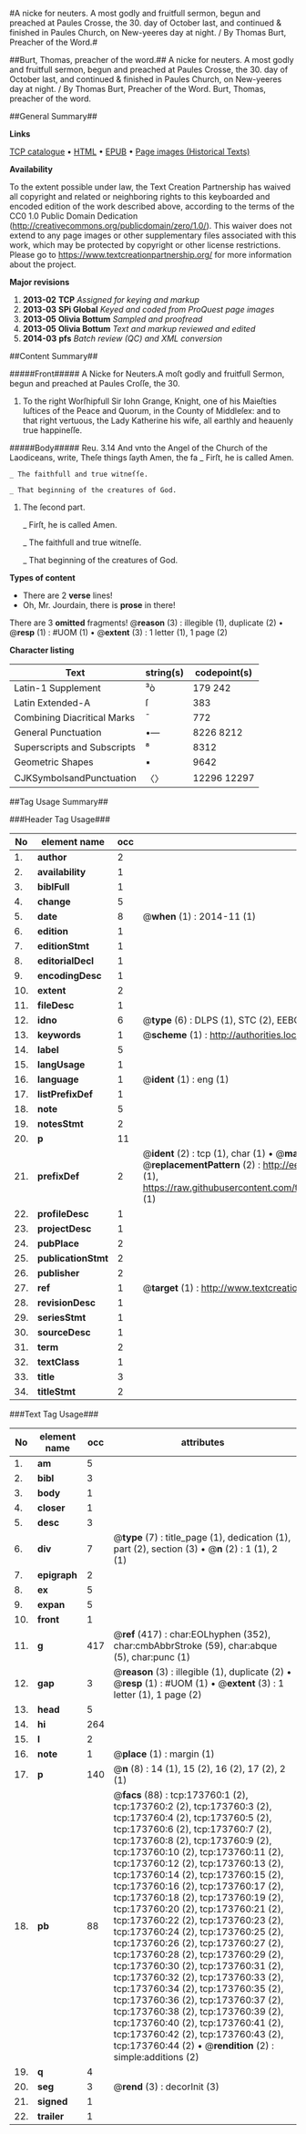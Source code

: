 #A nicke for neuters. A most godly and fruitfull sermon, begun and preached at Paules Crosse, the 30. day of October last, and continued & finished in Paules Church, on New-yeeres day at night. / By Thomas Burt, Preacher of the Word.#

##Burt, Thomas, preacher of the word.##
A nicke for neuters. A most godly and fruitfull sermon, begun and preached at Paules Crosse, the 30. day of October last, and continued & finished in Paules Church, on New-yeeres day at night. / By Thomas Burt, Preacher of the Word.
Burt, Thomas, preacher of the word.

##General Summary##

**Links**

[TCP catalogue](http://www.ota.ox.ac.uk/tcp/)  • 
[HTML](http://tei.it.ox.ac.uk/tcp/Texts-HTML/free/B00/B00991.html)  • 
[EPUB](http://tei.it.ox.ac.uk/tcp/Texts-EPUB/free/B00/B00991.epub) • 
[Page images (Historical Texts)](https://historicaltexts.jisc.ac.uk/eebo-44920314e)

**Availability**

To the extent possible under law, the Text Creation Partnership has waived all copyright and related or neighboring rights to this keyboarded and encoded edition of the work described above, according to the terms of the CC0 1.0 Public Domain Dedication (http://creativecommons.org/publicdomain/zero/1.0/). This waiver does not extend to any page images or other supplementary files associated with this work, which may be protected by copyright or other license restrictions. Please go to https://www.textcreationpartnership.org/ for more information about the project.

**Major revisions**

1. __2013-02__ __TCP__ *Assigned for keying and markup*
1. __2013-03__ __SPi Global__ *Keyed and coded from ProQuest page images*
1. __2013-05__ __Olivia Bottum__ *Sampled and proofread*
1. __2013-05__ __Olivia Bottum__ *Text and markup reviewed and edited*
1. __2014-03__ __pfs__ *Batch review (QC) and XML conversion*

##Content Summary##

#####Front#####
A Nicke for Neuters.A moſt godly and fruitfull Sermon, begun and preached at Paules Croſſe, the 30. 
1. To the right Worſhipfull Sir Iohn Grange, Knight, one of his Maieſties Iuſtices of the Peace and Quorum, in the County of Middleſex: and to that right vertuous, the Lady Katherine his wife, all earthly and heauenly true happineſſe.

#####Body#####
Reu. 3.14 And vnto the Angel of the Church of the Laodiceans, write, Theſe things ſayth Amen, the fa
    _ Firſt, he is called Amen.

    _ The faithfull and true witneſſe.

    _ That beginning of the creatures of God.

1. The ſecond part.

    _ Firſt, he is called Amen.

    _ The faithfull and true witneſſe.

    _ That beginning of the creatures of God.

**Types of content**

  * There are 2 **verse** lines!
  * Oh, Mr. Jourdain, there is **prose** in there!

There are 3 **omitted** fragments! 
 @__reason__ (3) : illegible (1), duplicate (2)  •  @__resp__ (1) : #UOM (1)  •  @__extent__ (3) : 1 letter (1), 1 page (2)

**Character listing**


|Text|string(s)|codepoint(s)|
|---|---|---|
|Latin-1 Supplement|³ò|179 242|
|Latin Extended-A|ſ|383|
|Combining             Diacritical Marks|̄|772|
|General Punctuation|•—|8226 8212|
|Superscripts             and Subscripts|⁸|8312|
|Geometric Shapes|▪|9642|
|CJKSymbolsandPunctuation|〈〉|12296 12297|

##Tag Usage Summary##

###Header Tag Usage###

|No|element name|occ|attributes|
|---|---|---|---|
|1.|__author__|2||
|2.|__availability__|1||
|3.|__biblFull__|1||
|4.|__change__|5||
|5.|__date__|8| @__when__ (1) : 2014-11 (1)|
|6.|__edition__|1||
|7.|__editionStmt__|1||
|8.|__editorialDecl__|1||
|9.|__encodingDesc__|1||
|10.|__extent__|2||
|11.|__fileDesc__|1||
|12.|__idno__|6| @__type__ (6) : DLPS (1), STC (2), EEBO-CITATION (1), OCLC (1), VID (1)|
|13.|__keywords__|1| @__scheme__ (1) : http://authorities.loc.gov/ (1)|
|14.|__label__|5||
|15.|__langUsage__|1||
|16.|__language__|1| @__ident__ (1) : eng (1)|
|17.|__listPrefixDef__|1||
|18.|__note__|5||
|19.|__notesStmt__|2||
|20.|__p__|11||
|21.|__prefixDef__|2| @__ident__ (2) : tcp (1), char (1)  •  @__matchPattern__ (2) : ([0-9\-]+):([0-9IVX]+) (1), (.+) (1)  •  @__replacementPattern__ (2) : http://eebo.chadwyck.com/downloadtiff?vid=$1&page=$2 (1), https://raw.githubusercontent.com/textcreationpartnership/Texts/master/tcpchars.xml#$1 (1)|
|22.|__profileDesc__|1||
|23.|__projectDesc__|1||
|24.|__pubPlace__|2||
|25.|__publicationStmt__|2||
|26.|__publisher__|2||
|27.|__ref__|1| @__target__ (1) : http://www.textcreationpartnership.org/docs/. (1)|
|28.|__revisionDesc__|1||
|29.|__seriesStmt__|1||
|30.|__sourceDesc__|1||
|31.|__term__|2||
|32.|__textClass__|1||
|33.|__title__|3||
|34.|__titleStmt__|2||


###Text Tag Usage###

|No|element name|occ|attributes|
|---|---|---|---|
|1.|__am__|5||
|2.|__bibl__|3||
|3.|__body__|1||
|4.|__closer__|1||
|5.|__desc__|3||
|6.|__div__|7| @__type__ (7) : title_page (1), dedication (1), part (2), section (3)  •  @__n__ (2) : 1 (1), 2 (1)|
|7.|__epigraph__|2||
|8.|__ex__|5||
|9.|__expan__|5||
|10.|__front__|1||
|11.|__g__|417| @__ref__ (417) : char:EOLhyphen (352), char:cmbAbbrStroke (59), char:abque (5), char:punc (1)|
|12.|__gap__|3| @__reason__ (3) : illegible (1), duplicate (2)  •  @__resp__ (1) : #UOM (1)  •  @__extent__ (3) : 1 letter (1), 1 page (2)|
|13.|__head__|5||
|14.|__hi__|264||
|15.|__l__|2||
|16.|__note__|1| @__place__ (1) : margin (1)|
|17.|__p__|140| @__n__ (8) : 14 (1), 15 (2), 16 (2), 17 (2), 2 (1)|
|18.|__pb__|88| @__facs__ (88) : tcp:173760:1 (2), tcp:173760:2 (2), tcp:173760:3 (2), tcp:173760:4 (2), tcp:173760:5 (2), tcp:173760:6 (2), tcp:173760:7 (2), tcp:173760:8 (2), tcp:173760:9 (2), tcp:173760:10 (2), tcp:173760:11 (2), tcp:173760:12 (2), tcp:173760:13 (2), tcp:173760:14 (2), tcp:173760:15 (2), tcp:173760:16 (2), tcp:173760:17 (2), tcp:173760:18 (2), tcp:173760:19 (2), tcp:173760:20 (2), tcp:173760:21 (2), tcp:173760:22 (2), tcp:173760:23 (2), tcp:173760:24 (2), tcp:173760:25 (2), tcp:173760:26 (2), tcp:173760:27 (2), tcp:173760:28 (2), tcp:173760:29 (2), tcp:173760:30 (2), tcp:173760:31 (2), tcp:173760:32 (2), tcp:173760:33 (2), tcp:173760:34 (2), tcp:173760:35 (2), tcp:173760:36 (2), tcp:173760:37 (2), tcp:173760:38 (2), tcp:173760:39 (2), tcp:173760:40 (2), tcp:173760:41 (2), tcp:173760:42 (2), tcp:173760:43 (2), tcp:173760:44 (2)  •  @__rendition__ (2) : simple:additions (2)|
|19.|__q__|4||
|20.|__seg__|3| @__rend__ (3) : decorInit (3)|
|21.|__signed__|1||
|22.|__trailer__|1||
